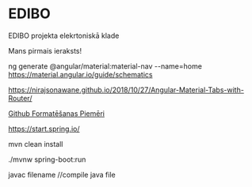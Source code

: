 # EDIBO
EDIBO projekta elekrtoniskā klade

Mans pirmais ieraksts!

ng generate @angular/material:material-nav --name=home
https://material.angular.io/guide/schematics

https://nirajsonawane.github.io/2018/10/27/Angular-Material-Tabs-with-Router/

[Github Formatēšanas Piemēri](https://help.github.com/en/github/writing-on-github/basic-writing-and-formatting-syntax)


https://start.spring.io/


mvn clean install

./mvnw spring-boot:run

javac filename //compile java file
